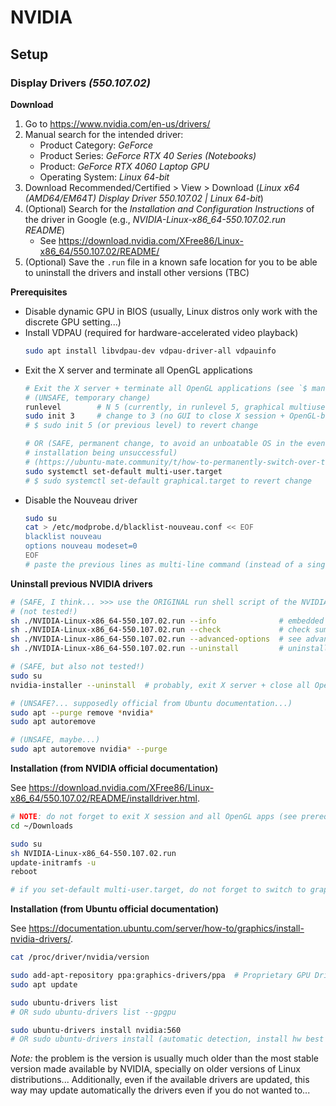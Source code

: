 # NVIDIA

## Setup

### Display Drivers _(550.107.02)_

**Download**

1. Go to https://www.nvidia.com/en-us/drivers/
2. Manual search for the intended driver:
   - Product Category: _GeForce_
   - Product Series: _GeForce RTX 40 Series (Notebooks)_
   - Product: _GeForce RTX 4060 Laptop GPU_
   - Operating System: _Linux 64-bit_
3. Download Recommended/Certified > View > Download
   (_Linux x64 (AMD64/EM64T) Display Driver 550.107.02 | Linux 64-bit_)
4. (Optional) Search for the _Installation and Configuration Instructions_ of
   the driver in Google (e.g., _NVIDIA-Linux-x86\_64-550.107.02.run README_)
   - See https://download.nvidia.com/XFree86/Linux-x86_64/550.107.02/README/
5. (Optional) Save the `.run` file in a known safe location for you to be able
   to uninstall the drivers and install other versions (TBC)

**Prerequisites**

- Disable dynamic GPU in BIOS (usually, Linux distros only work with the
  discrete GPU setting...)
- Install VDPAU (required for hardware-accelerated video playback)
  ```sh
  sudo apt install libvdpau-dev vdpau-driver-all vdpauinfo
  ```
- Exit the X server and terminate all OpenGL applications
  ```sh
  # Exit the X server + terminate all OpenGL applications (see `$ man runlevel`)
  # (UNSAFE, temporary change)
  runlevel        # N 5 (currently, in runlevel 5, graphical multiuser mode)
  sudo init 3     # change to 3 (no GUI to close X session + OpenGL-based apps)
  # $ sudo init 5 (or previous level) to revert change

  # OR (SAFE, permanent change, to avoid an unboatable OS in the event of the
  # installation being unsuccessful)
  # (https://ubuntu-mate.community/t/how-to-permanently-switch-over-to-runlevel-3-on-20-04-x-lts/23752/2)
  sudo systemctl set-default multi-user.target
  # $ sudo systemctl set-default graphical.target to revert change
  ```
- Disable the Nouveau driver
  ```sh
  sudo su
  cat > /etc/modprobe.d/blacklist-nouveau.conf << EOF
  blacklist nouveau
  options nouveau modeset=0
  EOF
  # paste the previous lines as multi-line command (instead of a single line!)
  ```

**Uninstall previous NVIDIA drivers**

```sh
# (SAFE, I think... >>> use the ORIGINAL run shell script of the NVIDIA drivers)
# (not tested!)
sh ./NVIDIA-Linux-x86_64-550.107.02.run --info              # embedded info
sh ./NVIDIA-Linux-x86_64-550.107.02.run --check             # check sums + md5
sh ./NVIDIA-Linux-x86_64-550.107.02.run --advanced-options  # see advanced opts
sh ./NVIDIA-Linux-x86_64-550.107.02.run --uninstall         # uninstall driver

# (SAFE, but also not tested!)
sudo su
nvidia-installer --uninstall  # probably, exit X server + close all OpenGL apps

# (UNSAFE?... supposedly official from Ubuntu documentation...)
sudo apt --purge remove *nvidia*
sudo apt autoremove

# (UNSAFE, maybe...)
sudo apt autoremove nvidia* --purge
```

**Installation (from NVIDIA official documentation)**

See
https://download.nvidia.com/XFree86/Linux-x86_64/550.107.02/README/installdriver.html.

```sh
# NOTE: do not forget to exit X session and all OpenGL apps (see prerequisites)
cd ~/Downloads

sudo su
sh NVIDIA-Linux-x86_64-550.107.02.run
update-initramfs -u
reboot

# if you set-default multi-user.target, do not forget to switch to graphical
```

**Installation (from Ubuntu official documentation)**

See
https://documentation.ubuntu.com/server/how-to/graphics/install-nvidia-drivers/.

```sh
cat /proc/driver/nvidia/version

sudo add-apt-repository ppa:graphics-drivers/ppa  # Proprietary GPU Drivers PPA
sudo apt update

sudo ubuntu-drivers list
# OR sudo ubuntu-drivers list --gpgpu

sudo ubuntu-drivers install nvidia:560
# OR sudo ubuntu-drivers install (automatic detection, install hw best match)
```

_Note:_ the problem is the version is usually much older than the most stable
version made available by NVIDIA, specially on older versions of Linux
distributions... Additionally, even if the available drivers are updated, this
way may update automatically the drivers even if you do not wanted to...
